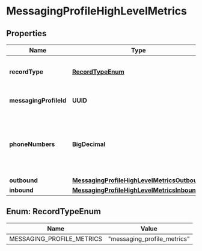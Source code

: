 

# MessagingProfileHighLevelMetrics


## Properties

Name | Type | Description | Notes
------------ | ------------- | ------------- | -------------
**recordType** | [**RecordTypeEnum**](#RecordTypeEnum) | Identifies the type of the resource. |  [optional] [readonly]
**messagingProfileId** | **UUID** | Identifies the type of resource. |  [optional] [readonly]
**phoneNumbers** | **BigDecimal** | The number of phone numbers associated with the messaging profile. |  [optional] [readonly]
**outbound** | [**MessagingProfileHighLevelMetricsOutbound**](MessagingProfileHighLevelMetricsOutbound.md) |  |  [optional]
**inbound** | [**MessagingProfileHighLevelMetricsInbound**](MessagingProfileHighLevelMetricsInbound.md) |  |  [optional]



## Enum: RecordTypeEnum

Name | Value
---- | -----
MESSAGING_PROFILE_METRICS | &quot;messaging_profile_metrics&quot;



